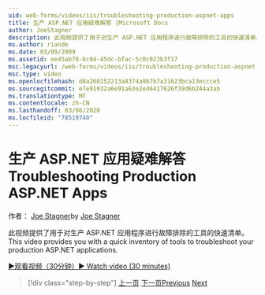 ```yaml
---
uid: web-forms/videos/iis/troubleshooting-production-aspnet-apps
title: 生产 ASP.NET 应用疑难解答 |Microsoft Docs
author: JoeStagner
description: 此视频提供了用于对生产 ASP.NET 应用程序进行故障排除的工具的快速清单。
ms.author: riande
ms.date: 03/09/2009
ms.assetid: ee45ab78-bc04-45dc-bfac-5c0c023b3f17
msc.legacyurl: /web-forms/videos/iis/troubleshooting-production-aspnet-apps
msc.type: video
ms.openlocfilehash: d8a260152213a8374a9b7b7a31623bca13eccce5
ms.sourcegitcommit: e7e91932a6e91a63e2e46417626f39d6b244a3ab
ms.translationtype: MT
ms.contentlocale: zh-CN
ms.lasthandoff: 03/06/2020
ms.locfileid: "78519740"
---
```

# <a name="troubleshooting-production-aspnet-apps"></a><span data-ttu-id="163dd-103">生产 ASP.NET 应用疑难解答</span><span class="sxs-lookup"><span data-stu-id="163dd-103">Troubleshooting Production ASP.NET Apps</span></span>

<span data-ttu-id="163dd-104">作者： [Joe Stagner](https://github.com/JoeStagner)</span><span class="sxs-lookup"><span data-stu-id="163dd-104">by [Joe Stagner](https://github.com/JoeStagner)</span></span>

<span data-ttu-id="163dd-105">此视频提供了用于对生产 ASP.NET 应用程序进行故障排除的工具的快速清单。</span><span class="sxs-lookup"><span data-stu-id="163dd-105">This video provides you with a quick inventory of tools to troubleshoot your production ASP.NET applications.</span></span>

[<span data-ttu-id="163dd-106">&#9654;观看视频（30分钟）</span><span class="sxs-lookup"><span data-stu-id="163dd-106">&#9654; Watch video (30 minutes)</span></span>](https://channel9.msdn.com/Blogs/ASP-NET-Site-Videos/troubleshooting-production-aspnet-apps)

> [!div class="step-by-step"]
> <span data-ttu-id="163dd-107">[上一页](feature-specific-delegated-management.md)
> [下一页](creating-a-site-with-iis7-manager.md)</span><span class="sxs-lookup"><span data-stu-id="163dd-107">[Previous](feature-specific-delegated-management.md)
[Next](creating-a-site-with-iis7-manager.md)</span></span>
